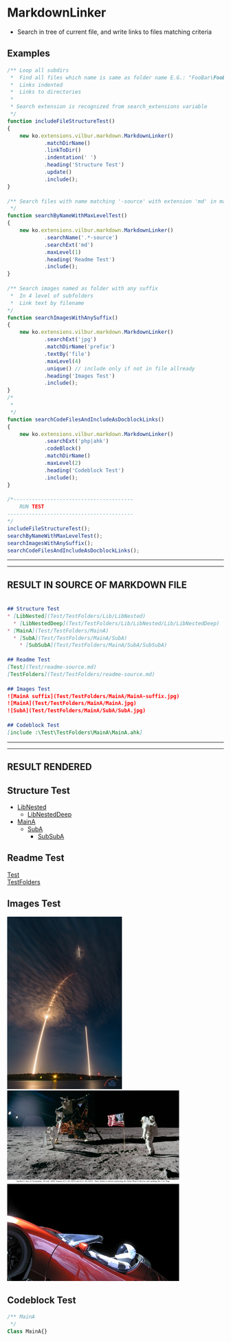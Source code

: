 # MarkdownLinker  
* Search in tree of current file, and write links to files matching criteria  


## Examples  

``` javascript
/** Loop all subdirs
 *  Find all files which name is same as folder name E.G.: "FooBar\FooBar.php"
 *  Links indented
 *  Links to directories
 *
 * Search extension is recognized from search_extensions variable
 */
function includeFileStructureTest()
{
	new ko.extensions.vilbur.markdown.MarkdownLinker()
			.matchDirName()
			.linkToDir()			
			.indentation(' ')
			.heading('Structure Test')
			.update()
			.include();
}

/** Search files with name matching '-source' with extension 'md' in main directory
 */
function searchByNameWithMaxLevelTest()
{
	new ko.extensions.vilbur.markdown.MarkdownLinker()
			.searchName('.*-source')
			.searchExt('md')
			.maxLevel(1)
			.heading('Readme Test')
			.include();
}

/** Search images named as folder with any suffix
 *  In 4 level of subfolders
 *  Link text by filename
*/
function searchImagesWithAnySuffix()
{
	new ko.extensions.vilbur.markdown.MarkdownLinker()
			.searchExt('jpg')
			.matchDirName('prefix')
			.textBy('file')
			.maxLevel(4)
			.unique() // include only if not in file allready
			.heading('Images Test')
			.include();
}
/*
 *
 */
function searchCodeFilesAndIncludeAsDocblockLinks()
{
	new ko.extensions.vilbur.markdown.MarkdownLinker()
			.searchExt('php|ahk')
			.codeBlock()										
			.matchDirName()
			.maxLevel(2)
			.heading('Codeblock Test')
			.include();
}

/*---------------------------------------
	RUN TEST
-----------------------------------------
*/
includeFileStructureTest();
searchByNameWithMaxLevelTest();
searchImagesWithAnySuffix();
searchCodeFilesAndIncludeAsDocblockLinks();
```  


------------------------------------------------------------------------------------  
------------------------------------------------------------------------------------  

## RESULT IN SOURCE OF MARKDOWN FILE  

``` markdown  

## Structure Test  
* [LibNested](Test/TestFolders/Lib/LibNested)  
  * [LibNestedDeep](Test/TestFolders/Lib/LibNested/Lib/LibNestedDeep)  
* [MainA](Test/TestFolders/MainA)  
  * [SubA](Test/TestFolders/MainA/SubA)  
    * [SubSubA](Test/TestFolders/MainA/SubA/SubSubA)  

## Readme Test  
[Test](Test/readme-source.md)  
[TestFolders](Test/TestFolders/readme-source.md)  

## Images Test  
![MainA suffix](Test/TestFolders/MainA/MainA-suffix.jpg)  
![MainA](Test/TestFolders/MainA/MainA.jpg)  
![SubA](Test/TestFolders/MainA/SubA/SubA.jpg)  

## Codeblock Test  
[include :\Test\TestFolders\MainA\MainA.ahk]  

```  


------------------------------------------------------------------------------------  
------------------------------------------------------------------------------------  

## RESULT RENDERED  


## Structure Test  

* [LibNested](Test/TestFolders/Lib/LibNested)  
  * [LibNestedDeep](Test/TestFolders/Lib/LibNested/Lib/LibNestedDeep)  
* [MainA](Test/TestFolders/MainA)  
  * [SubA](Test/TestFolders/MainA/SubA)  
    * [SubSubA](Test/TestFolders/MainA/SubA/SubSubA)  

## Readme Test  
[Test](Test/readme-source.md)  
[TestFolders](Test/TestFolders/readme-source.md)  

## Images Test  
![MainA suffix](Test/TestFolders/MainA/MainA-suffix.jpg)  
![MainA](Test/TestFolders/MainA/MainA.jpg)  
![SubA](Test/TestFolders/MainA/SubA/SubA.jpg)  

## Codeblock Test  

``` php
/** MainA
 */
Class MainA{}
```  
  